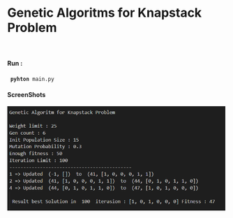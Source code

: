 # Genetic Algoritms for Knapstack Problem

<br>
<h4>Run :</h4>

<code> <b>pyhton</b> main.py </code>

<h4> ScreenShots </h4>

<img src="./screenshots/ss.PNG" width=500/>
